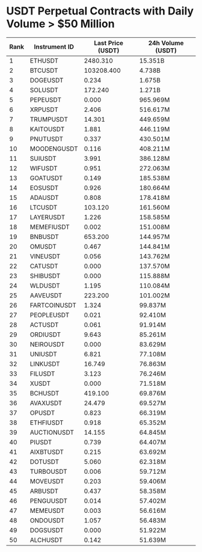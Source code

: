 # USDT Perpetual Contracts with Daily Volume > $50 Million

| Rank | Instrument ID | Last Price (USDT) | 24h Volume (USDT) |
|------|---------------|-------------------|-------------------|
| 1 | ETHUSDT | 2480.310 | 15.351B |
| 2 | BTCUSDT | 103208.400 | 4.738B |
| 3 | DOGEUSDT | 0.234 | 1.675B |
| 4 | SOLUSDT | 172.240 | 1.271B |
| 5 | PEPEUSDT | 0.000 | 965.969M |
| 6 | XRPUSDT | 2.406 | 516.617M |
| 7 | TRUMPUSDT | 14.301 | 449.659M |
| 8 | KAITOUSDT | 1.881 | 446.119M |
| 9 | PNUTUSDT | 0.337 | 430.501M |
| 10 | MOODENGUSDT | 0.116 | 408.211M |
| 11 | SUIUSDT | 3.991 | 386.128M |
| 12 | WIFUSDT | 0.951 | 272.063M |
| 13 | GOATUSDT | 0.149 | 185.538M |
| 14 | EOSUSDT | 0.926 | 180.664M |
| 15 | ADAUSDT | 0.808 | 178.418M |
| 16 | LTCUSDT | 103.120 | 161.560M |
| 17 | LAYERUSDT | 1.226 | 158.585M |
| 18 | MEMEFIUSDT | 0.002 | 151.008M |
| 19 | BNBUSDT | 653.200 | 144.957M |
| 20 | OMUSDT | 0.467 | 144.841M |
| 21 | VINEUSDT | 0.056 | 143.762M |
| 22 | CATUSDT | 0.000 | 137.570M |
| 23 | SHIBUSDT | 0.000 | 115.888M |
| 24 | WLDUSDT | 1.195 | 110.084M |
| 25 | AAVEUSDT | 223.200 | 101.002M |
| 26 | FARTCOINUSDT | 1.324 | 99.837M |
| 27 | PEOPLEUSDT | 0.021 | 92.410M |
| 28 | ACTUSDT | 0.061 | 91.914M |
| 29 | ORDIUSDT | 9.643 | 85.261M |
| 30 | NEIROUSDT | 0.000 | 83.629M |
| 31 | UNIUSDT | 6.821 | 77.108M |
| 32 | LINKUSDT | 16.749 | 76.863M |
| 33 | FILUSDT | 3.123 | 76.246M |
| 34 | XUSDT | 0.000 | 71.518M |
| 35 | BCHUSDT | 419.100 | 69.876M |
| 36 | AVAXUSDT | 24.479 | 69.527M |
| 37 | OPUSDT | 0.823 | 66.319M |
| 38 | ETHFIUSDT | 0.918 | 65.352M |
| 39 | AUCTIONUSDT | 14.155 | 64.845M |
| 40 | PIUSDT | 0.739 | 64.407M |
| 41 | AIXBTUSDT | 0.215 | 63.692M |
| 42 | DOTUSDT | 5.060 | 62.318M |
| 43 | TURBOUSDT | 0.006 | 59.712M |
| 44 | MOVEUSDT | 0.203 | 59.406M |
| 45 | ARBUSDT | 0.437 | 58.358M |
| 46 | PENGUUSDT | 0.014 | 57.402M |
| 47 | MEMEUSDT | 0.003 | 56.616M |
| 48 | ONDOUSDT | 1.057 | 56.483M |
| 49 | DOGSUSDT | 0.000 | 51.922M |
| 50 | ALCHUSDT | 0.142 | 51.639M |
